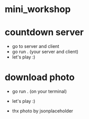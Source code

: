 # mini_workshop
# countdown server
 - go to server and client 
 - go run . (your server and client)
 - let's play :)
 # download photo
 - go run . (on your terminal)
 - let's play :)


 - thx photo by jsonplaceholder